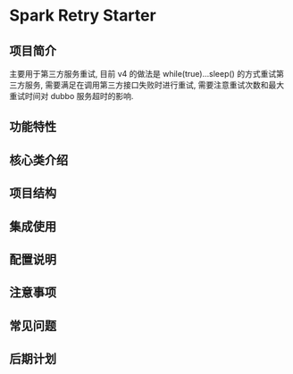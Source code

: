 # Spark Retry Starter

## 项目简介

主要用于第三方服务重试, 目前 v4 的做法是 while(true)...sleep() 的方式重试第三方服务, 需要满足在调用第三方接口失败时进行重试, 需要注意重试次数和最大重试时间对 dubbo 服务超时的影响.

## 功能特性

## 核心类介绍

## 项目结构

## 集成使用

## 配置说明

## 注意事项

## 常见问题

## 后期计划
